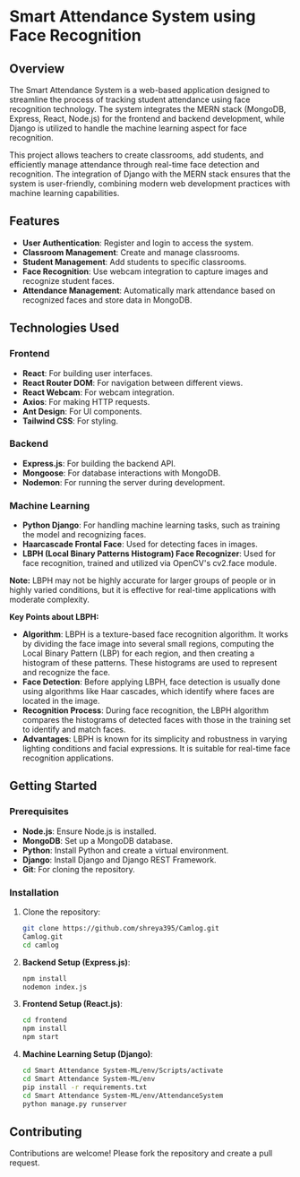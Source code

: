 # **Smart Attendance System using Face Recognition**

## **Overview**

The Smart Attendance System is a web-based application designed to streamline the process of tracking student attendance using face recognition technology. The system integrates the MERN stack (MongoDB, Express, React, Node.js) for the frontend and backend development, while Django is utilized to handle the machine learning aspect for face recognition.

This project allows teachers to create classrooms, add students, and efficiently manage attendance through real-time face detection and recognition. The integration of Django with the MERN stack ensures that the system is user-friendly, combining modern web development practices with machine learning capabilities.

## **Features**

- **User Authentication**: Register and login to access the system.
- **Classroom Management**: Create and manage classrooms.
- **Student Management**: Add students to specific classrooms.
- **Face Recognition**: Use webcam integration to capture images and recognize student faces.
- **Attendance Management**: Automatically mark attendance based on recognized faces and store data in MongoDB.

## **Technologies Used**

### **Frontend**

- **React**: For building user interfaces.
- **React Router DOM**: For navigation between different views.
- **React Webcam**: For webcam integration.
- **Axios**: For making HTTP requests.
- **Ant Design**: For UI components.
- **Tailwind CSS**: For styling.

### **Backend**

- **Express.js**: For building the backend API.
- **Mongoose**: For database interactions with MongoDB.
- **Nodemon**: For running the server during development.

### **Machine Learning**

- **Python Django**: For handling machine learning tasks, such as training the model and recognizing faces.
- **Haarcascade Frontal Face**: Used for detecting faces in images.
- **LBPH (Local Binary Patterns Histogram) Face Recognizer**: Used for face recognition, trained and utilized via OpenCV's cv2.face module.

**Note:** LBPH may not be highly accurate for larger groups of people or in highly varied conditions, but it is effective for real-time applications with moderate complexity.

**Key Points about LBPH:**

- **Algorithm**: LBPH is a texture-based face recognition algorithm. It works by dividing the face image into several small regions, computing the Local Binary Pattern (LBP) for each region, and then creating a histogram of these patterns. These histograms are used to represent and recognize the face.
- **Face Detection**: Before applying LBPH, face detection is usually done using algorithms like Haar cascades, which identify where faces are located in the image.
- **Recognition Process**: During face recognition, the LBPH algorithm compares the histograms of detected faces with those in the training set to identify and match faces.
- **Advantages**: LBPH is known for its simplicity and robustness in varying lighting conditions and facial expressions. It is suitable for real-time face recognition applications.

## **Getting Started**

### **Prerequisites**

- **Node.js**: Ensure Node.js is installed.
- **MongoDB**: Set up a MongoDB database.
- **Python**: Install Python and create a virtual environment.
- **Django**: Install Django and Django REST Framework.
- **Git**: For cloning the repository.

### **Installation**

1. Clone the repository:

   ```bash
   git clone https://github.com/shreya395/Camlog.git 
   Camlog.git
   cd camlog
   ```

2. **Backend Setup (Express.js)**:

   ```bash
   npm install
   nodemon index.js
   ```

3. **Frontend Setup (React.js)**:

   ```bash
   cd frontend
   npm install
   npm start
   ```

4. **Machine Learning Setup (Django)**:
   ```bash
   cd Smart Attendance System-ML/env/Scripts/activate
   cd Smart Attendance System-ML/env
   pip install -r requirements.txt
   cd Smart Attendance System-ML/env/AttendanceSystem
   python manage.py runserver
   ```

## **Contributing**

Contributions are welcome! Please fork the repository and create a pull request.
